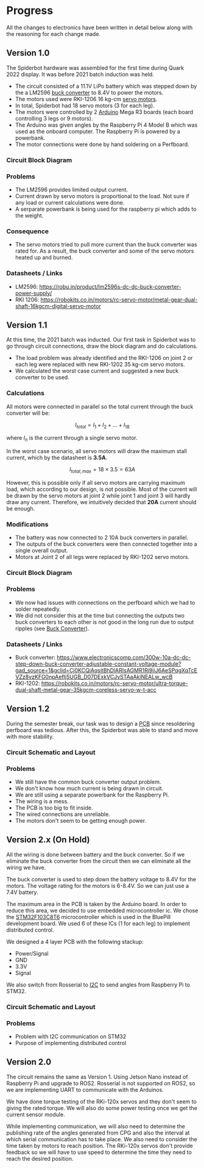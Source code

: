 # Progress

All the changes to electronics have been written in detail below along with the reasoning for each change made.

## Version 1.0

The Spiderbot hardware was assembled for the first time during Quark 2022 display. It was before 2021 batch induction was held. 

- The circuit consisted of a 11.1V LiPo battery which was stepped down by the a LM2596 [buck converter](/electronics/docs/power_management/voltage_converters.md) to 8.4V to power the motors. 
- The motors used were RKI-1206 16 kg-cm [servo motors](/electronics/docs/motors/servo_motor.md). 
- In total, Spiderbot had 18 servo motors (3 for each leg). 
- The motors were controlled by 2 [Arduino](/electronics/docs/microcontrollers/arduino.md) Mega R3 boards (each board controlling 3 legs or 9 motors). 
- The Arduino was given angles by the Raspberry Pi 4 Model B which was used as the onboard computer. The Raspberry Pi is powered by a powerbank.
- The motor connections were done by hand soldering on a Perfboard.

### Circuit Block Diagram

### Problems

- The LM2596 provides limited output current. 
- Current drawn by servo motors is proportional to the load. Not sure if any load or current calculations were done.
- A serparate powerbank is being used for the raspberry pi which adds to the weight.

### Consequence

- The servo motors tried to pull more current than the buck converter was rated for. As a result, the buck converter and some of the servo motors heated up and burned.

### Datasheets / Links
- LM2596: https://robu.in/product/lm2596s-dc-dc-buck-converter-power-supply/
- RKI 1206: https://robokits.co.in/motors/rc-servo-motor/metal-gear-dual-shaft-16kgcm-digital-servo-motor

## Version 1.1

At this time, the 2021 batch was inducted. Our first task in Spiderbot was to go through circuit connections, draw the block diagram and do calculations. 

- The load problem was already identified and the RKI-1206 on joint 2 or each leg were replaced with new RKI-1202 35 kg-cm servo motors.
- We calculated the worst case current and suggested a new buck converter to be used.

### Calculations

All motors were connected in parallel so the total current through the buck converter will be:

$$ I_{total} = I_1 + I_2 + ... + I_{18}$$

where $I_n$ is the current through a single servo motor.

In the worst case scenario, all servo motors will draw the maximum stall current, which by the datasheet is **3.5A**.

$$ I_{total,max} = 18 \times 3.5 = 63A $$

However, this is possible only if all servo motors are carrying maximum load, which according to our design, is not possible. Most of the current will be drawn by the servo motors at joint 2 while joint 1 and joint 3 will hardly draw any current. Therefore, we intuitively decided that **20A** current should be enough.

### Modifications

- The battery was now connected to 2 10A buck converters in parallel.
- The outputs of the buck converters were then connected together into a single overall output.
- Motors at Joint 2 of all legs were replaced by RKI-1202 servo motors.

### Circuit Block Diagram

### Problems

- We now had issues with connections on the perfboard which we had to solder repeatedly.
- We did not consider this at the time but connecting the outputs two buck converters to each other is not good in the long run due to output ripples (see [Buck Converter](/electronics/docs/power_management/voltage_converters.md)).

### Datasheets / Links

- Buck converter: https://www.electronicscomp.com/300w-10a-dc-dc-step-down-buck-converter-adjustable-constant-voltage-module?gad_source=1&gclid=Cj0KCQiAqsitBhDlARIsAGMR1Ri9iiJ6AeSPqgXqTcEVZz8vzKFG0npAefIj5UGB_D07DExkVCJvSTAaAkiNEALw_wcB
- RKI-1202: https://robokits.co.in/motors/rc-servo-motor/ultra-torque-dual-shaft-metal-gear-35kgcm-coreless-servo-w-t-acc

## Version 1.2

During the semester break, our task was to design a [PCB](/electronics/docs/pcb) since resoldering perfboard was tedious. After this, the Spiderbot was able to stand and move with more stability.

### Circuit Schematic and Layout

### Problems

- We still have the common buck converter output problem.
- We don't know how much current is being drawn in circuit.
- We are still using a separate powerbank for the Raspberry Pi.
- The wiring is a mess.
- The PCB is too big to fit inside.
- The wired connections are unreliable.
- The motors don't seem to be getting enough power.

## Version 2.x (On Hold)

All the wiring is done between battery and the buck converter. So if we eliminate the buck converter from the circuit then we can eliminate all the wiring we have.

The buck converter is used to step down the battery voltage to 8.4V for the motors. The voltage rating for the motors is 6-8.4V. So we can just use a 7.4V battery.

The maximum area in the PCB is taken by the Arduino board. In order to reduce this area, we decided to use embedded microcontroller ic. We chose the [STM32F103C8T6](/electronics/docs/microcontroller/stm32.md) microcontroller which is used in the BluePill development board. We used 6 of these ICs (1 for each leg) to implement distributed control.

We designed a 4 layer PCB with the following stackup:
- Power/Signal
- GND
- 3.3V
- Signal

We also switch from Rosserial to [I2C](/electronics/docs/communication/i2c.md) to send angles from Raspberry Pi to STM32.

### Circuit Schematic and Layout

### Problems

- Problem with I2C communication on STM32
- Purpose of implementing distributed control

## Version 2.0

The circuit remains the same as Version 1. Using Jetson Nano instead of Raspberry Pi and upgrade to ROS2. Rosserial
is not supported on ROS2, so we are implementing UART to communicate with the Arduinos.

We have done torque testing of the RKi-120x servos and they don't seem to giving the rated torque. We will also do
some power testing once we get the current sensor module.

While implementing communication, we will also need to determine the publishing rate of the angles generated from
CPG and also the interval at which serial communication has to take place. We also need to consider the time taken by motors to reach position. The RKi-120x servos don't provide feedback so we will have to use speed to determine the time they need to reach the desired position.